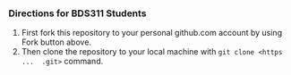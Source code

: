 ### Directions for BDS311 Students 

1. First fork this repository to your personal github.com account by using Fork button above.
2. Then clone the repository to your local machine with  `git clone <https ...  .git>` command. 
